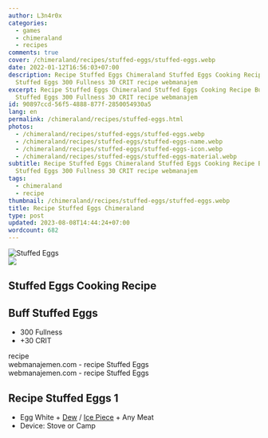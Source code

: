 ```yaml
---
author: L3n4r0x
categories:
  - games
  - chimeraland
  - recipes
comments: true
cover: /chimeraland/recipes/stuffed-eggs/stuffed-eggs.webp
date: 2022-01-12T16:56:03+07:00
description: Recipe Stuffed Eggs Chimeraland Stuffed Eggs Cooking Recipe Buff
  Stuffed Eggs 300 Fullness 30 CRIT recipe webmanajem
excerpt: Recipe Stuffed Eggs Chimeraland Stuffed Eggs Cooking Recipe Buff
  Stuffed Eggs 300 Fullness 30 CRIT recipe webmanajem
id: 90897ccd-56f5-4888-877f-2850054930a5
lang: en
permalink: /chimeraland/recipes/stuffed-eggs.html
photos:
  - /chimeraland/recipes/stuffed-eggs/stuffed-eggs.webp
  - /chimeraland/recipes/stuffed-eggs/stuffed-eggs-name.webp
  - /chimeraland/recipes/stuffed-eggs/stuffed-eggs-icon.webp
  - /chimeraland/recipes/stuffed-eggs/stuffed-eggs-material.webp
subtitle: Recipe Stuffed Eggs Chimeraland Stuffed Eggs Cooking Recipe Buff
  Stuffed Eggs 300 Fullness 30 CRIT recipe webmanajem
tags:
  - chimeraland
  - recipe
thumbnail: /chimeraland/recipes/stuffed-eggs/stuffed-eggs.webp
title: Recipe Stuffed Eggs Chimeraland
type: post
updated: 2023-08-08T14:44:24+07:00
wordcount: 682
---
```


<link
  rel="stylesheet"
  href="https://rawcdn.githack.com/dimaslanjaka/Web-Manajemen/870a349/css/bootstrap-5-3-0-alpha3-wrapper.css"
/>
<section id="bootstrap-wrapper">
  <div data-bs-theme="dark">
    <div class="card mb-2">
      <div class="card-body">
        <div class="row g-0">
          <div class="col-sm-4 position-relative mb-2">
            <img
              src="https://www.webmanajemen.com/chimeraland/recipes/stuffed-eggs/stuffed-eggs-material.webp"
              class="card-img fit-cover w-100 h-100"
              alt="Stuffed Eggs"
              data-fancybox="true"
            />
          </div>
          <div class="col-sm-8 mb-2">
            <div class="card-body">
              <div class="d-flex flex-row align-items-center mb-3">
                <img
                  class="d-inline-block me-2"
                  src="https://www.webmanajemen.com/chimeraland/recipes/stuffed-eggs/stuffed-eggs-icon.webp"
                  width="auto"
                  height="auto"
                  style="vertical-align: middle"
                />
                <h2 class="fs-5">Stuffed Eggs Cooking Recipe</h2>
              </div>
              <h2 class="card-title fs-5">Buff Stuffed Eggs</h2>
              <div class="card-text">
                <ul>
                  <li>300 Fullness</li>
                  <li>+30 CRIT</li>
                </ul>
              </div>
              <span class="badge rounded-pill">recipe</span>
            </div>
            <div class="card-footer text-end text-muted mt-auto">
              webmanajemen.com - recipe Stuffed Eggs
            </div>
          </div>
        </div>
      </div>
      <div class="card-footer text-end text-muted">
        webmanajemen.com - recipe Stuffed Eggs
      </div>
    </div>
    <div class="row mb-2">
      <div class="col-12 col-lg-6 recipe-item mb-2">
        <div class="card">
          <div class="card-body">
            <h2 class="card-title fs-5">Recipe Stuffed Eggs 1</h2>
            <div class="card-text">
              <ul>
                <li>
                  Egg White<span> + </span
                  ><a
                    class="text-decoration-none text-primary"
                    href="/chimeraland/materials/dew.html"
                    >Dew</a
                  ><span> / </span
                  ><a
                    class="text-decoration-none text-primary"
                    href="/chimeraland/materials/ice-piece.html"
                    >Ice Piece</a
                  ><span> + </span>Any Meat
                </li>
                <li>Device: Stove or Camp</li>
              </ul>
            </div>
          </div>
        </div>
      </div>
    </div>
  </div>
</section>